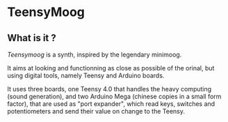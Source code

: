# TeensyMoog
## What is it ?
_Teensymoog_ is a synth, inspired by the legendary minimoog.

It aims at looking and functionning as close as possible of the orinal, but using digital tools, namely Teensy and Arduino boards.

It uses three boards, one Teensy 4.0 that handles the heavy computing (sound generation), and two Arduino Mega (chinese copies in a small form factor), that are used as "port expander", which read keys, switches and potentiometers and send their value on change to the Teensy.

